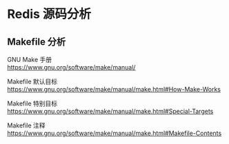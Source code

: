 # Redis 源码分析

## Makefile 分析

GNU Make 手册  
https://www.gnu.org/software/make/manual/

Makefile 默认目标  
https://www.gnu.org/software/make/manual/make.html#How-Make-Works

Makefile 特别目标  
https://www.gnu.org/software/make/manual/make.html#Special-Targets

Makefile 注释  
https://www.gnu.org/software/make/manual/make.html#Makefile-Contents
